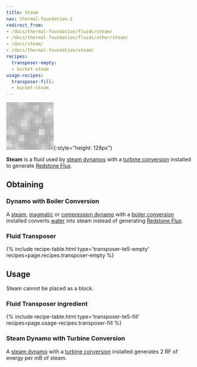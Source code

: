 ```yaml
---
title: Steam
nav: thermal-foundation-2
redirect_from:
- /docs/thermal-foundation/fluids/steam/
- /docs/thermal-foundation/fluids/other/steam/
- /docs/steam/
- /docs/thermal-foundation/steam/
recipes:
  transposer-empty:
  - bucket-steam
usage-recipes:
  transposer-fill:
  - bucket-steam
---
```


![Steam](/assets/images/thermal-foundation/steam.gif){:style="height: 128px"}


**Steam** is a fluid used by [steam dynamos](/docs/thermal-expansion/steam-dynamo/) with a
[turbine conversion](/docs/thermal-expansion/augment-turbine-conversion/) installed to generate
[Redstone Flux](/docs/redstone-flux/).


Obtaining
---------

### Dynamo with Boiler Conversion
A [steam](/docs/thermal-expansion/steam-dynamo/), [magmatic](/docs/thermal-expansion/magmatic-dynamo/) or
[compression dynamo](/docs/thermal-expansion/compression-dynamo/) with a [boiler
conversion](/docs/thermal-expansion/augment-boiler-conversion/) installed converts
[water](https://minecraft.gamepedia.com/Water) into steam instead of generating
[Redstone Flux](/docs/redstone-flux/).

### Fluid Transposer
{% include recipe-table.html type='transposer-te5-empty' recipes=page.recipes.transposer-empty %}


Usage
-----

Steam cannot be placed as a block.

### Fluid Transposer ingredient
{% include recipe-table.html type='transposer-te5-fill' recipes=page.usage-recipes.transposer-fill %}

### Steam Dynamo with Turbine Conversion
A [steam dynamo](/docs/thermal-expansion/steam-dynamo/) with a [turbine
conversion](/docs/thermal-expansion/augment-turbine-conversion/) installed generates 2 RF of
energy per mB of steam.

